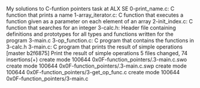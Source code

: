 My solutions to C-funtion pointers task at ALX SE
0-print_name.c: C function that prints a name
1-array_iterator.c: C function that executes a function given as a parameter on each element of an array
2-init_index.c: C function that searches for an integer
3-calc.h: Header file containing definitions and prototypes for all types and functions written for the program 3-main.c
3-op_function.c: C program that contains the functions in 3-calc.h
3-main.c: C program that prints the result of simple operations
[master b2f6875] Print the result of simple operations
 5 files changed, 74 insertions(+)
 create mode 100644 0x0F-function_pointers/.3-main.c.swo
 create mode 100644 0x0F-function_pointers/.3-main.c.swp
 create mode 100644 0x0F-function_pointers/3-get_op_func.c
 create mode 100644 0x0F-function_pointers/3-main.c
